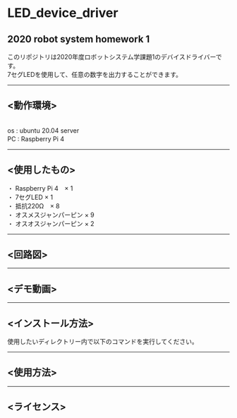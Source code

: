 # LED_device_driver
2020 robot system homework 1
---
このリポジトリは2020年度ロボットシステム学課題1のデバイスドライバーです。
<br>
7セグLEDを使用して、任意の数字を出力することができます。

---
## <動作環境>
<br>
os : ubuntu 20.04 server
<br>
PC : Raspberry Pi 4　

---
## <使用したもの>

・ Raspberry Pi 4　× 1
<br>
・ 7セグLED × 1
<br>
・ 抵抗220Ω　× 8
<br>
・ オスメスジャンパーピン × 9
<br>
・ オスオスジャンパーピン × 2

---
## <回路図>

---
## <デモ動画>

---
## <インストール方法>

使用したいディレクトリー内で以下のコマンドを実行してください。


---
## <使用方法>

---
## <ライセンス>
